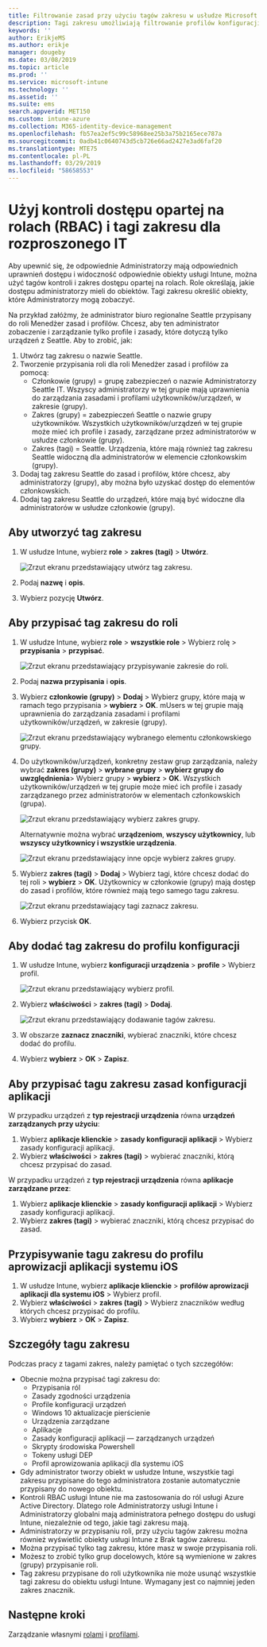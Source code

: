 ```yaml
---
title: Filtrowanie zasad przy użyciu tagów zakresu w usłudze Microsoft Intune — Azure | Microsoft Docs
description: Tagi zakresu umożliwiają filtrowanie profilów konfiguracji dla określonych ról.
keywords: ''
author: ErikjeMS
ms.author: erikje
manager: dougeby
ms.date: 03/08/2019
ms.topic: article
ms.prod: ''
ms.service: microsoft-intune
ms.technology: ''
ms.assetid: ''
ms.suite: ems
search.appverid: MET150
ms.custom: intune-azure
ms.collection: M365-identity-device-management
ms.openlocfilehash: fb57ea2ef5c99c58968ee25b3a75b2165ece787a
ms.sourcegitcommit: 0adb41c0640743d5cb726e66ad2427e3ad6faf20
ms.translationtype: MTE75
ms.contentlocale: pl-PL
ms.lasthandoff: 03/29/2019
ms.locfileid: "58658553"
---
```

# <a name="use-role-based-access-control-rbac-and-scope-tags-for-distributed-it"></a>Użyj kontroli dostępu opartej na rolach (RBAC) i tagi zakresu dla rozproszonego IT

Aby upewnić się, że odpowiednie Administratorzy mają odpowiednich uprawnień dostępu i widoczność odpowiednie obiekty usługi Intune, można użyć tagów kontroli i zakres dostępu opartej na rolach. Role określają, jakie dostępu administratorzy mieli do obiektów. Tagi zakresu określić obiekty, które Administratorzy mogą zobaczyć.

Na przykład załóżmy, że administrator biuro regionalne Seattle przypisany do roli Menedżer zasad i profilów. Chcesz, aby ten administrator zobaczenie i zarządzanie tylko profile i zasady, które dotyczą tylko urządzeń z Seattle. Aby to zrobić, jak:

1. Utwórz tag zakresu o nazwie Seattle.
2. Tworzenie przypisania roli dla roli Menedżer zasad i profilów za pomocą: 
    - Członkowie (grupy) = grupę zabezpieczeń o nazwie Administratorzy Seattle IT. Wszyscy administratorzy w tej grupie mają uprawnienia do zarządzania zasadami i profilami użytkowników/urządzeń, w zakresie (grupy).
    - Zakres (grupy) = zabezpieczeń Seattle o nazwie grupy użytkowników. Wszystkich użytkowników/urządzeń w tej grupie może mieć ich profile i zasady, zarządzane przez administratorów w usłudze członkowie (grupy). 
    - Zakres (tagi) = Seattle. Urządzenia, które mają również tag zakresu Seattle widoczną dla administratorów w elemencie członkowskim (grupy).
3. Dodaj tag zakresu Seattle do zasad i profilów, które chcesz, aby administratorzy (grupy), aby można było uzyskać dostęp do elementów członkowskich.
4. Dodaj tag zakresu Seattle do urządzeń, które mają być widoczne dla administratorów w usłudze członkowie (grupy). 


## <a name="to-create-a-scope-tag"></a>Aby utworzyć tag zakresu

1. W usłudze Intune, wybierz **role** > **zakres (tagi)** > **Utwórz**.

    ![Zrzut ekranu przedstawiający utwórz tag zakresu.](./media/scope-tags/create-scope-tag.png)

2. Podaj **nazwę** i **opis**.
3. Wybierz pozycję **Utwórz**.

## <a name="to-assign-a-scope-tag-to-a-role"></a>Aby przypisać tag zakresu do roli

1. W usłudze Intune, wybierz **role** > **wszystkie role** > Wybierz rolę > **przypisania** > **przypisać**.

    ![Zrzut ekranu przedstawiający przypisywanie zakresie do roli.](./media/scope-tags/assign-scope-to-role.png)

2. Podaj **nazwa przypisania** i **opis**.
3. Wybierz **członkowie (grupy)** > **Dodaj** > Wybierz grupy, które mają w ramach tego przypisania > **wybierz**  >   **OK**. mUsers w tej grupie mają uprawnienia do zarządzania zasadami i profilami użytkowników/urządzeń, w zakresie (grupy).

    ![Zrzut ekranu przedstawiający wybranego elementu członkowskiego grupy.](./media/scope-tags/select-member-groups.png)

4. Do użytkowników/urządzeń, konkretny zestaw grup zarządzania, należy wybrać **zakres (grupy)** > **wybrane grupy** > **wybierz grupy do uwzględnienia**> Wybierz grupy > **wybierz** > **OK**. Wszystkich użytkowników/urządzeń w tej grupie może mieć ich profile i zasady zarządzanego przez administratorów w elementach członkowskich (grupa).

    ![Zrzut ekranu przedstawiający wybierz zakres grupy.](./media/scope-tags/select-scope-groups.png)

    Alternatywnie można wybrać **urządzeniom**, **wszyscy użytkownicy**, lub **wszyscy użytkownicy i wszystkie urządzenia**.

    ![Zrzut ekranu przedstawiający inne opcje wybierz zakres grupy.](./media/scope-tags/scope-group-other-options.png)
    
5. Wybierz **zakres (tagi)** > **Dodaj** > Wybierz tagi, które chcesz dodać do tej roli > **wybierz** > **OK**. Użytkownicy w członkowie (grupy) mają dostęp do zasad i profilów, które również mają tego samego tagu zakresu.

    ![Zrzut ekranu przedstawiający tagi zaznacz zakresu.](./media/scope-tags/select-scope-tags.png)

6. Wybierz przycisk **OK**. 

## <a name="to-add-a-scope-tag-to-a-configuration-profile"></a>Aby dodać tag zakresu do profilu konfiguracji
1. W usłudze Intune, wybierz **konfiguracji urządzenia** > **profile** > Wybierz profil.

    ![Zrzut ekranu przedstawiający wybierz profil.](./media/scope-tags/choose-profile.png)

2. Wybierz **właściwości** > **zakres (tagi)** > **Dodaj**.

    ![Zrzut ekranu przedstawiający dodawanie tagów zakresu.](./media/scope-tags/add-scope-tags.png)

3. W obszarze **zaznacz znaczniki**, wybierać znaczniki, które chcesz dodać do profilu.
4. Wybierz **wybierz** > **OK** > **Zapisz**.

## <a name="to-assign-a-scope-tag-to-an-app-configuration-policy"></a>Aby przypisać tagu zakresu zasad konfiguracji aplikacji
W przypadku urządzeń z **typ rejestracji urządzenia** równa **urządzeń zarządzanych przy użyciu**:
1. Wybierz **aplikacje klienckie** > **zasady konfiguracji aplikacji** > Wybierz zasady konfiguracji aplikacji.
2. Wybierz **właściwości** > **zakres (tagi)** > wybierać znaczniki, którą chcesz przypisać do zasad.

W przypadku urządzeń z **typ rejestracji urządzenia** równa **aplikacje zarządzane przez**:
1. Wybierz **aplikacje klienckie** > **zasady konfiguracji aplikacji** > Wybierz zasady konfiguracji aplikacji.
2. Wybierz **zakres (tagi)** > wybierać znaczniki, którą chcesz przypisać do zasad.


## <a name="to-assign-a-scope-tag-to-an-ios-app-provisioning-profile"></a>Przypisywanie tagu zakresu do profilu aprowizacji aplikacji systemu iOS
1. W usłudze Intune, wybierz **aplikacje klienckie** > **profilów aprowizacji aplikacji dla systemu iOS** > Wybierz profil.
2. Wybierz **właściwości** > **zakres (tagi)** > Wybierz znaczników według których chcesz przypisać do profilu.
3. Wybierz **wybierz** > **OK** > **Zapisz**.

## <a name="scope-tag-details"></a>Szczegóły tagu zakresu
Podczas pracy z tagami zakres, należy pamiętać o tych szczegółów:

- Obecnie można przypisać tagi zakresu do:
    - Przypisania ról
    - Zasady zgodności urządzenia
    - Profile konfiguracji urządzeń
    - Windows 10 aktualizacje pierścienie
    - Urządzenia zarządzane
    - Aplikacje
    - Zasady konfiguracji aplikacji — zarządzanych urządzeń
    - Skrypty środowiska Powershell
    - Tokeny usługi DEP
    - Profil aprowizowania aplikacji dla systemu iOS
- Gdy administrator tworzy obiekt w usłudze Intune, wszystkie tagi zakresu przypisane do tego administratora zostanie automatycznie przypisany do nowego obiektu.
- Kontroli RBAC usługi Intune nie ma zastosowania do ról usługi Azure Active Directory. Dlatego role Administratorzy usługi Intune i Administratorzy globalni mają administratora pełnego dostępu do usługi Intune, niezależnie od tego, jakie tagi zakresu mają.
- Administratorzy w przypisaniu roli, przy użyciu tagów zakresu można również wyświetlić obiekty usługi Intune z Brak tagów zakresu.
- Można przypisać tylko tag zakresu, które masz w swoje przypisania roli.
- Możesz to zrobić tylko grup docelowych, które są wymienione w zakres (grupy) przypisanie roli.
- Tag zakresu przypisane do roli użytkownika nie może usunąć wszystkie tagi zakresu do obiektu usługi Intune. Wymagany jest co najmniej jeden zakres znacznik.

## <a name="next-steps"></a>Następne kroki

Zarządzanie własnymi [rolami](role-based-access-control.md) i [profilami](device-profile-assign.md).
